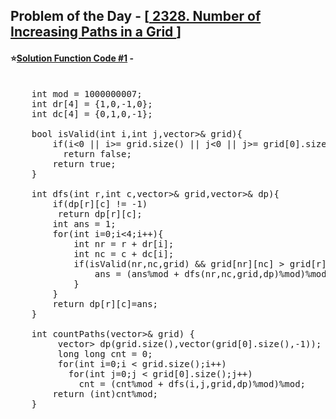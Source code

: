 ## Problem of the Day - [<a href="https://leetcode.com/problems/number-of-increasing-paths-in-a-grid/"> 2328. Number of Increasing Paths in a Grid </a>]


#### ⭐<ins>Solution Function Code #1</ins> -
<pre>

    int mod = 1000000007;
    int dr[4] = {1,0,-1,0};
    int dc[4] = {0,1,0,-1};

    bool isValid(int i,int j,vector<vector<int>>& grid){
        if(i<0 || i>= grid.size() || j<0 || j>= grid[0].size())
          return false;
        return true; 
    } 

    int dfs(int r,int c,vector<vector<int>>& grid,vector<vector<int>>& dp){
        if(dp[r][c] != -1)
         return dp[r][c];
        int ans = 1;
        for(int i=0;i<4;i++){
            int nr = r + dr[i];
            int nc = c + dc[i];
            if(isValid(nr,nc,grid) && grid[nr][nc] > grid[r][c]){
                ans = (ans%mod + dfs(nr,nc,grid,dp)%mod)%mod;
            }
        }
        return dp[r][c]=ans;
    } 
    
    int countPaths(vector<vector<int>>& grid) {    
         vector<vector<int>> dp(grid.size(),vector<int>(grid[0].size(),-1));
         long long cnt = 0;
         for(int i=0;i < grid.size();i++)
           for(int j=0;j < grid[0].size();j++)
             cnt = (cnt%mod + dfs(i,j,grid,dp)%mod)%mod;
        return (int)cnt%mod;     
    }
</pre>
